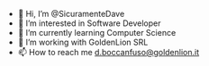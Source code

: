 - 👋 Hi, I’m @SicuramenteDave
- 👀 I’m interested in Software Developer
- 🌱 I’m currently learning Computer Science
- 💞️ I’m working with GoldenLion SRL
- 📫 How to reach me d.boccanfuso@goldenlion.it

<!---
SicuramenteDave/SicuramenteDave is a ✨ special ✨ repository because its `README.md` (this file) appears on your GitHub profile.
You can click the Preview link to take a look at your changes.
--->
